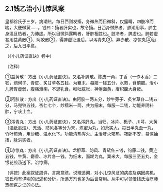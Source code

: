 ## 2.1钱乙治小儿惊风案

皇都徐氏子三岁，病潮热，每日西则发搐，身微热而目微斜，仅露睛，四肢冷而喘，大便微黄……。钱曰：搐者肝实也，故令搐。日西身微热者，肺潮用事，肺主身温且热者，为肺虚。所以目微斜露睛者，肝肺相胜也。肢冷者，脾虚也。肺若虚甚用益黄散①、阿胶散②，得脾虚证退后，以泻青丸③、异赤散、凉惊丸④治之，后九日平愈。

（《小儿药证直诀》卷中）

〔注释〕

①益黄散：方出《小儿药证直诀》。又名补脾散。陈皮一两，丁香（一作木香）二钱，炮诃子、青皮、炙甘草各五钱。为粗末，每服一钱五分，水煎，食前服。治小儿脾胃虚弱，腹痛泄痢，不思乳食，呕吐脘胀，神倦面黄，疳积腹大身疲。

②阿胶散：方出《小儿药证直诀》。由阿胶一两五分，炒牛蒡子、炙甘草各二钱五分，马兜铃五钱，杏仁七个，炒糯米一两，共为细末，每服一二钱，功能养阴补肺，宁咳止血。

③泻青丸：方出《小儿药证直诀》，又名泻肝丸。当归、冰片、栀子、川芎、大黄（湿纸裹煨）、羌活、防风各等分为末，炼蜜为丸，如芡实大。每日半丸至一丸，竹叶煎汤，用沙糖、温水化下。功能清热泻火。主治肝火郁热，夜卧不安，易惊抽搐，脉洪实者。

④凉惊丸：方出《小儿药证直诀》。龙胆草、防风、青黛各三钱，钩藤二钱，黄连五钱，牛黄、麝香、冰片各一钱。为细末，面糊为丸，粟米大。每服三至五丸，金银花煎汤送下。治惊癎。

〔评按〕此案叙证周详，言简意赅，说理透彻，对小儿惊风证的病症及病因病机，钱氏均有详明的记述和分析，所选方剂也多为后世常用。从中可以领悟钱氏治疗肺热瘛疭之证的心法。
